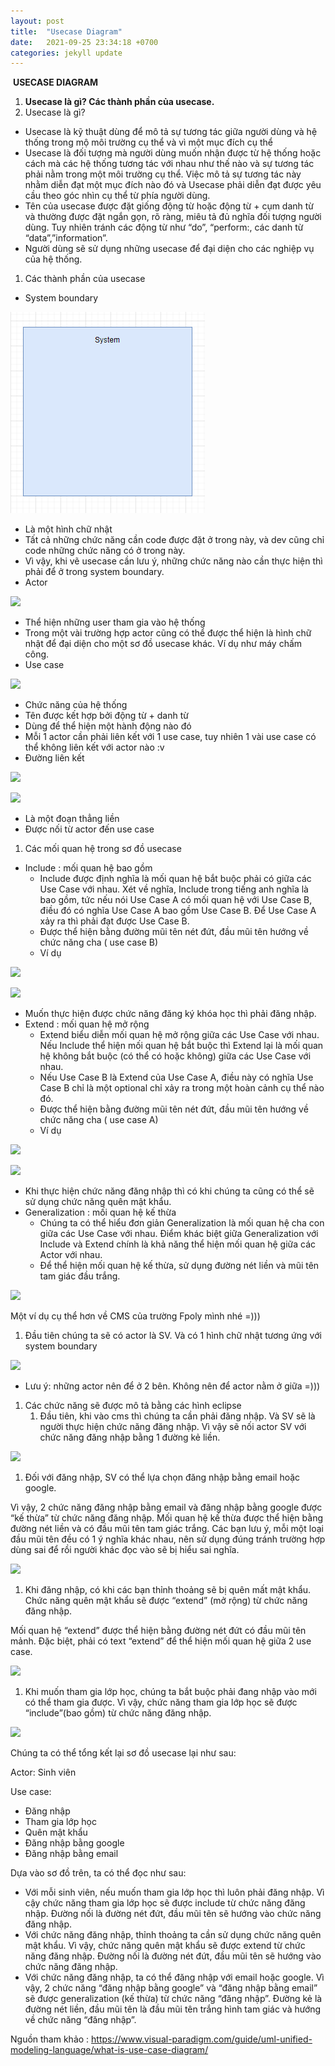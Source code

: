 ```yaml
---
layout: post
title:  "Usecase Diagram"
date:   2021-09-25 23:34:18 +0700
categories: jekyll update
---
```

﻿  **USECASE DIAGRAM** 

1. **Usecase là gì? Các thành phần của usecase.**
1. Usecase là gì?
- Usecase là kỹ thuật dùng để mô tả sự tương tác giữa người dùng và hệ thống trong mộ môi trường cụ thể và vì một mục đích cụ thể
- Usecase là đối tượng mà người dùng muốn nhận được từ hệ thống hoặc cách mà các hệ thống tương tác với nhau như thế nào và sự tương tác phải nằm trong một môi trường cụ thể. Việc mô tả sự tương tác này nhằm diễn đạt một mục đích nào đó và Usecase phải diễn đạt được yêu cầu theo góc nhìn cụ thể từ phía người dùng.
- Tên của usecase được đặt giống động từ hoặc động từ + cụm danh từ và thường được đặt ngắn gọn, rõ ràng, miêu tả đủ nghĩa đối tượng người dùng. Tuy nhiên tránh các động từ như “do”, “perform:, các danh từ “data”,”information”.
- Người dùng sẽ sử dụng những usecase để đại diện cho các nghiệp vụ của hệ thống.
1. Các thành phần của usecase
- System boundary 

![](https://raw.githubusercontent.com/phamlinh02/phamlinh02.github.io/master/docs/_posts/Usecase/Aspose.Words.f6e44135-71c9-4918-951f-a36b73f9dfeb.001.png)

- Là một hình chữ nhật
- Tất cả những chức năng cần code được đặt ở trong này, và dev cũng chỉ code những chức năng có ở trong này. 
- Vì vậy, khi vẽ usecase cần lưu ý, những chức năng nào cần thực hiện thì phải để ở trong system boundary.
- Actor

![](https://raw.githubusercontent.com/phamlinh02/phamlinh02.github.io/master/docs/_posts/Usecase/Aspose.Words.f6e44135-71c9-4918-951f-a36b73f9dfeb.002ng)

- Thể hiện những user tham gia vào hệ thống
- Trong một vài trường hợp actor cũng có thể được thể hiện là hình chữ nhật để đại diện cho một sơ đồ usecase khác. Ví dụ như máy chấm công.
- Use case

![](https://raw.githubusercontent.com/phamlinh02/phamlinh02.github.io/master/docs/_posts/Usecase/Aspose.Words.f6e44135-71c9-4918-951f-a36b73f9dfeb.003png)

- Chức năng của hệ thống
- Tên được kết hợp bởi động từ + danh từ
- Dùng để thể hiện một hành động nào đó
- Mỗi 1 actor cần phải liên kết với 1 use case, tuy nhiên 1 vài use case có thể không liên kết với actor nào :v
- Đường liên kết

![](https://raw.githubusercontent.com/phamlinh02/phamlinh02.github.io/master/docs/_posts/Usecase/Aspose.Words.f6e44135-71c9-4918-951f-a36b73f9dfeb.004png)

![](https://raw.githubusercontent.com/phamlinh02/phamlinh02.github.io/master/docs/_posts/Usecase/Aspose.Words.f6e44135-71c9-4918-951f-a36b73f9dfeb.005png)

- Là một đoạn thẳng liền
- Được nối từ actor đến use case 
1. Các mối quan hệ trong sơ đồ usecase
- Include : mối quan hệ bao gồm
  - Include được định nghĩa là mối quan hệ bắt buộc phải có giữa các Use Case với nhau. Xét về nghĩa, Include trong tiếng anh nghĩa là bao gồm, tức nếu nói Use Case A có mối quan hệ với Use Case B, điều đó có nghĩa Use Case A bao gồm Use Case B. Để Use Case A xảy ra thì phải đạt được Use Case B.
  - Được thể hiện bằng đường mũi tên nét đứt, đầu mũi tên hướng về chức năng cha ( use case B)
  - Ví dụ

![](https://raw.githubusercontent.com/phamlinh02/phamlinh02.github.io/master/docs/_posts/Usecase/Aspose.Words.f6e44135-71c9-4918-951f-a36b73f9dfeb.006png)

![](https://raw.githubusercontent.com/phamlinh02/phamlinh02.github.io/master/docs/_posts/Usecase/Aspose.Words.f6e44135-71c9-4918-951f-a36b73f9dfeb.007png)

- Muốn thực hiện được chức năng đăng ký khóa học thì phải đăng nhập.
- Extend : mối quan hệ mở rộng
  - Extend biểu diễn mối quan hệ mở rộng giữa các Use Case với nhau. Nếu Include thể hiện mối quan hệ bắt buộc thì Extend lại là mối quan hệ không bắt buộc (có thể có hoặc không) giữa các Use Case với nhau.
  - Nếu Use Case B là Extend của Use Case A, điều này có nghĩa Use Case B chỉ là một optional chỉ xảy ra trong một hoàn cảnh cụ thể nào đó.
  - Được thể hiện bằng đường mũi tên nét đứt, đầu mũi tên hướng về chức năng cha ( use case A)
  - Ví dụ

![](https://raw.githubusercontent.com/phamlinh02/phamlinh02.github.io/master/docs/_posts/Usecase/Aspose.Words.f6e44135-71c9-4918-951f-a36b73f9dfeb.008png)

![](https://raw.githubusercontent.com/phamlinh02/phamlinh02.github.io/master/docs/_posts/Usecase/Aspose.Words.f6e44135-71c9-4918-951f-a36b73f9dfeb.009png)

- Khi thực hiện chức năng đăng nhập thì có khi chúng ta cũng có thể sẽ sử dụng chức năng quên mật khẩu.
- Generalization : mối quan hệ kế thừa
  - Chúng ta có thể hiểu đơn giản Generalization là mối quan hệ cha con giữa các Use Case với nhau. Điểm khác biệt giữa Generalization với Include và Extend chính là khả năng thể hiện mối quan hệ giữa các Actor với nhau.
  - Để thể hiện mối quan hệ kế thừa, sử dụng đường nét liền và mũi tên tam giác đầu trắng.

![](https://raw.githubusercontent.com/phamlinh02/phamlinh02.github.io/master/docs/_posts/Usecase/Aspose.Words.f6e44135-71c9-4918-951f-a36b73f9dfeb.010ng)



Một ví dụ cụ thể hơn về CMS của trường Fpoly mình nhé =)))

1. Đầu tiên chúng ta sẽ có actor là SV. Và có 1 hình chữ nhật tương ứng với system boundary

![](https://raw.githubusercontent.com/phamlinh02/phamlinh02.github.io/master/docs/_posts/Usecase/Aspose.Words.f6e44135-71c9-4918-951f-a36b73f9dfeb.011ng)



- Lưu ý: những actor nên để ở 2 bên. Không nên để actor nằm ở giữa =)))






1. Các chức năng sẽ được mô tả bằng các hình eclipse
   1. Đầu tiên, khi vào cms thì chúng ta cần phải đăng nhập.  Và SV sẽ là người thực hiện chức năng đăng nhập. Vì vậy sẽ nối actor SV với chức năng đăng nhập bằng 1 đường kẻ liền.

![](https://raw.githubusercontent.com/phamlinh02/phamlinh02.github.io/master/docs/_posts/Usecase/Aspose.Words.f6e44135-71c9-4918-951f-a36b73f9dfeb.012png)










1. Đối với đăng nhập, SV có thể lựa chọn đăng nhập bằng email hoặc google.

Vì vậy, 2 chức năng đăng nhập bằng email và đăng nhập bằng google được “kế thừa” từ chức năng đăng nhập. Mối quan hệ kế thừa được thể hiện bằng đường nét liền và có đầu mũi tên tam giác trắng. Các bạn lưu ý, mỗi một loại đầu mũi tên đều có 1 ý nghĩa khác nhau, nên sử dụng đúng tránh trường hợp dùng sai để rồi người khác đọc vào sẽ bị hiểu sai nghĩa.

![](https://raw.githubusercontent.com/phamlinh02/phamlinh02.github.io/master/docs/_posts/Usecase/Aspose.Words.f6e44135-71c9-4918-951f-a36b73f9dfeb.013ng)






1. Khi đăng nhập, có khi các bạn thỉnh thoảng sẽ bị quên mất mật khẩu. Chức năng quên mật khẩu sẽ được “extend” (mở rộng) từ chức năng đăng nhập.

Mối quan hệ “extend” được thể hiện bằng đường nét đứt có đầu mũi tên mảnh. Đặc biệt, phải có text “extend” để thể hiện mối quan hệ giữa 2 use case.

![](https://raw.githubusercontent.com/phamlinh02/phamlinh02.github.io/master/docs/_posts/Usecase/Aspose.Words.f6e44135-71c9-4918-951f-a36b73f9dfeb.014png)





1. Khi muốn tham gia lớp học, chúng ta bắt buộc phải đang nhập vào mới có thể tham gia được. Vì vậy, chức năng tham gia lớp học sẽ được “include”(bao gồm) từ chức năng đăng nhập.

![](https://raw.githubusercontent.com/phamlinh02/phamlinh02.github.io/master/docs/_posts/Usecase/Aspose.Words.f6e44135-71c9-4918-951f-a36b73f9dfeb.015ng)

Chúng ta có thể tổng kết lại sơ đồ usecase lại như sau:

Actor:  Sinh viên

Use case: 

- Đăng nhập
- Tham gia lớp học
- Quên mật khẩu
- Đăng nhập bằng google
- Đăng nhập bằng email

Dựa vào sơ đồ trên, ta có thể đọc như sau:

- Với mỗi sinh viên, nếu muốn tham gia lớp học thì luôn phải đăng nhập. Vì cậy chức năng tham gia lớp học sẽ được include từ chức năng đăng nhập. Đường nối là đường nét đứt, đầu mũi tên sẽ hướng vào chức năng đăng nhập.
- Với chức năng đăng nhập, thỉnh thoảng ta cần sử dụng chức năng quên mật khẩu. Vì vậy, chức năng quên mật khẩu sẽ được extend từ chức năng đăng nhập. Đường nối là đường nét đứt, đầu mũi tên sẽ hướng vào chức năng đăng nhập.
- Với chức năng đăng nhập, ta có thể đăng nhập với email hoặc google. Vì vậy, 2 chức năng “đăng nhập bằng google” và “đăng nhập bằng email” sẽ được generalization (kế thừa) từ chức năng “đăng nhập”. Đường kẻ là đường nét liền, đầu mũi tên là đầu mũi tên trắng hình tam giác và hướng về chức năng “đăng nhập”.

Nguồn tham khảo : <https://www.visual-paradigm.com/guide/uml-unified-modeling-language/what-is-use-case-diagram/>

